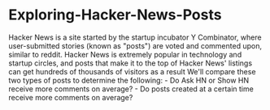 # Exploring-Hacker-News-Posts
Hacker News is a site started by the startup incubator Y Combinator, where user-submitted stories (known as "posts") are voted and commented upon, similar to reddit. Hacker News is extremely popular in technology and startup circles, and posts that make it to the top of Hacker News' listings can get hundreds of thousands of visitors as a result  We'll compare these two types of posts to determine the following:  - Do Ask HN or Show HN receive more comments on average? - Do posts created at a certain time receive more comments on average?
